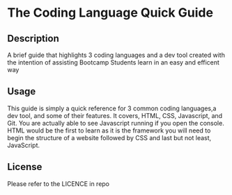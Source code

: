# The Coding Language Quick Guide 

## Description

A brief guide that highlights 3 coding languages and a dev tool created with the intention of assisting Bootcamp Students learn in an easy and efficent way

## Usage

This guide is simply a quick reference for 3 common coding languages,a dev tool, and some of their features. It covers, HTML, CSS, Javascript, and Git. You are actually able to see Javascript running if you open the console. HTML would be the first to learn as it is the framework you will need to begin the structure of a website followed by CSS and last but not least, JavaScript.


## License

Please refer to the LICENCE in repo


